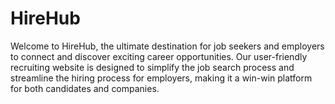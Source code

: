 # HireHub
Welcome to HireHub, the ultimate destination for job seekers and employers to connect and discover exciting career opportunities. Our user-friendly recruiting website is designed to simplify the job search process and streamline the hiring process for employers, making it a win-win platform for both candidates and companies.

